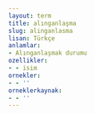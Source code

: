 ```yaml
---
layout: term
title: alınganlaşma
slug: alinganlasma
lisan: Türkçe
anlamlar:
- Alınganlaşmak durumu
ozellikler:
- - isim
ornekler:
- - ''
orneklerkaynak:
- - ''
---
```

